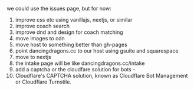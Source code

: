 we could use the issues page, but for now:

1. improve css etc using vanillajs, nextjs, or similar
2. improve coach search
3. improve dnd and design for coach matching
4. move images to cdn
5. move host to something better than gh-pages
6. point dancingdragons.cc to our host using gsuite and squarespace
7. move to nextjs
8. the intake page will be like dancingdragons.cc/intake
9. add a captcha or the cloudfare solution for bots - 
10. Cloudflare's CAPTCHA solution, known as Cloudflare Bot Management or Cloudflare Turnstile.
